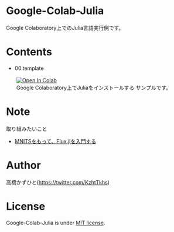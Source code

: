 # Google-Colab-Julia
Google Colaboratory上でのJulia言語実行例です。

# Contents
* 00.template

　　[![Open In Colab](https://colab.research.google.com/assets/colab-badge.svg)](https://colab.research.google.com/github/Kazuhito00/Google-Colab-Julia/blob/master/00.template/Google-Colab-Julia.ipynb)<br>
 　　Google Colaboratory上でJuliaをインストールする
   サンプルです。

# Note
取り組みたいこと
* [MNITSをもって、Flux.jlを入門する](https://tsumakoto.github.io/study_fluxjl/begginer/1/)

# Author
高橋かずひと(https://twitter.com/KzhtTkhs)

# License
Google-Colab-Julia is under [MIT license](LICENSE.md).
